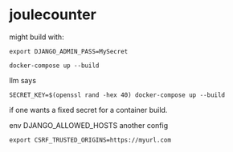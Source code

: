 # joulecounter

might build with:

```
export DJANGO_ADMIN_PASS=MySecret

docker-compose up --build
```

llm says
```
SECRET_KEY=$(openssl rand -hex 40) docker-compose up --build
```
if one wants a fixed secret for a container build.

env DJANGO_ALLOWED_HOSTS another config

```
export CSRF_TRUSTED_ORIGINS=https://myurl.com
```
